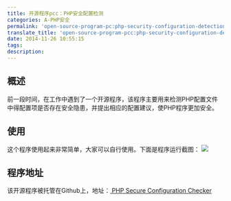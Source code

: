 ```yaml
---
title: 开源程序pcc：PHP安全配置检测
categories: A-PHP安全
permalink: 'open-source-program-pc:php-security-configuration-detection'
translate_title: 'open-source-program-pcc:php-security-configuration-detection'
date: 2014-11-26 10:55:15
tags:
description:
---
```

## 概述
前一段时间，在工作中遇到了一个开源程序，该程序主要用来检测PHP配置文件中得配置项是否存在安全隐患，并提出相应的配置建议，使PHP程序更加安全。

## 使用
这个程序使用起来非常简单，大家可以自行使用。下面是程序运行截图：
![](https://raw.githubusercontent.com/tudouya/blogSource/master/images/QQ20141126-1@2x.png)

## 程序地址
该开源程序被托管在Github上，地址：[ PHP Secure Configuration Checker ](https://github.com/sektioneins/pcc)